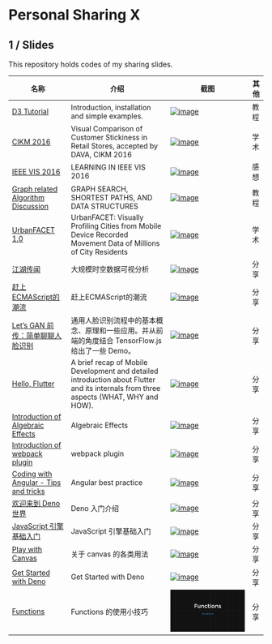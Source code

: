 # Personal Sharing X

## 1 / Slides

This repository holds codes of my sharing slides.

|名称|介绍|截图|其他|
|---|---|---|---|
|[D3 Tutorial](https://hijiangtao.github.io/slides/s-D3-Basic-Tutorial/)| Introduction, installation and simple examples. |[![image](https://user-images.githubusercontent.com/4990015/51119138-019b1580-184d-11e9-9a8c-23394640875b.png)](https://hijiangtao.github.io/slides/s-D3-Basic-Tutorial/)|教程|
|[CIKM 2016](https://hijiangtao.github.io/slides/s-CIKM2016/DAVA16.pdf)|Visual Comparison of Customer Stickiness in Retail Stores, accepted by DAVA, CIKM 2016 |[![image](https://user-images.githubusercontent.com/4990015/51119123-f3e59000-184c-11e9-852a-a63126d42f3c.png)](https://hijiangtao.github.io/slides/s-CIKM2016/DAVA16.pdf)|学术|
|[IEEE VIS 2016](https://hijiangtao.github.io/slides/s-IEEEVIS2016/)|LEARNING IN IEEE VIS 2016 |[![image](https://user-images.githubusercontent.com/4990015/51119088-dca6a280-184c-11e9-9176-7d4a47d93e9e.png)](https://hijiangtao.github.io/slides/s-IEEEVIS2016/)|感想|
|[Graph related Algorithm Discussion](https://hijiangtao.github.io/slides/s-Graph-Search-Related/)|GRAPH SEARCH, SHORTEST PATHS, AND DATA STRUCTURES |[![image](https://user-images.githubusercontent.com/4990015/51119067-d0bae080-184c-11e9-819a-fd0c6166be48.png)](https://hijiangtao.github.io/slides/s-Graph-Search-Related/)|教程|
|[UrbanFACET 1.0](https://hijiangtao.github.io/slides/s-UrbanFACET/UrbanFACET_1.0_for_VIS17.pdf)|UrbanFACET: Visually Profiling Cities from Mobile Device Recorded Movement Data of Millions of City Residents|[![image](https://user-images.githubusercontent.com/4990015/51189245-9ae42d80-191a-11e9-8a94-3aa50e757f78.png)](https://hijiangtao.github.io/slides/s-urbanFACET/UrbanFACET_1.0_for_VIS17.pdf)|学术|
|[江湖传闻](https://hijiangtao.github.io/slides/s-Fliggy/0708.html)|大规模时空数据可视分析 |[![image](https://user-images.githubusercontent.com/4990015/51119034-bda81080-184c-11e9-9630-07f331fb17ee.png)](https://hijiangtao.github.io/slides/s-Fliggy/0708.html)|分享|
|[赶上ECMAScript的潮流](https://hijiangtao.github.io/slides/s-Fliggy/1125-5min.html)|赶上ECMAScript的潮流 |[![image](https://user-images.githubusercontent.com/4990015/51118942-89cceb00-184c-11e9-8f81-8640dd0e85ee.png)](https://hijiangtao.github.io/slides/s-Fliggy/1125-5min.html)|分享|
|[Let’s GAN 前传：简单聊聊人脸识别](https://hijiangtao.github.io/slides/s-Fliggy/1221-5min.html#/)|通用人脸识别流程中的基本概念、原理和一些应用。并从前端的角度结合 TensorFlow.js 给出了一些 Demo。 |[![image](https://user-images.githubusercontent.com/4990015/51118983-a23d0580-184c-11e9-84ba-759e33457c43.png)](https://hijiangtao.github.io/slides/s-Fliggy/1221-5min.html#/)|分享|
|[Hello, Flutter](https://hijiangtao.github.io/slides/s-Fliggy/Hello-Flutter-at-Beginning-of-2019.html#/)|A brief recap of Mobile Development and detailed introduction about Flutter and its internals from three aspects (WHAT, WHY and HOW).|[![image](https://user-images.githubusercontent.com/4990015/51296413-1945ea00-1a57-11e9-8bab-47127dec50ef.png)](https://hijiangtao.github.io/slides/s-Fliggy/Hello-Flutter-at-Beginning-of-2019.html#/)|分享|
|[Introduction of Algebraic Effects](https://hijiangtao.github.io/slides/s-Fliggy/Introduction-of-Algebraic-Effects.html#/)|Algebraic Effects|[![image](https://user-images.githubusercontent.com/4990015/65745768-5b1f4800-e12f-11e9-90ba-30a11cf70a55.png)](https://hijiangtao.github.io/slides/s-Fliggy/Introduction-of-Algebraic-Effects.html#/)|分享|
|[Introduction of webpack plugin](https://hijiangtao.github.io/slides/s-Fliggy/Introduction-of-webpack-plugin.html#/)|webpack plugin|[![image](https://user-images.githubusercontent.com/4990015/69852858-480c2e00-12c0-11ea-81d7-4ac9e7a56232.png)](https://hijiangtao.github.io/slides/s-Fliggy/Introduction-of-webpack-plugin.html#/)|分享|
|[Coding with Angular - Tips and tricks](https://hijiangtao.github.io/slides/s-YFD/Coding-with-Angular-Tips-and-Tricks.html#/)|Angular best practice|[![image](https://user-images.githubusercontent.com/4990015/79878031-8648ec00-841f-11ea-9d52-da909b4754d2.png)](https://hijiangtao.github.io/slides/s-YFD/Coding-with-Angular-Tips-and-Tricks.html#/)|分享|
|[欢迎来到 Deno 世界](https://hijiangtao.github.io/slides/s-YFD/Welcome-to-Deno-World#/)|Deno 入门介绍|[![image](https://user-images.githubusercontent.com/4990015/82802793-0b597200-9eb2-11ea-92a1-9daccc7a2350.png)](https://hijiangtao.github.io/slides/s-YFD/Welcome-to-Deno-World#/)|分享|
|[JavaScript 引擎基础入门](https://hijiangtao.github.io/slides/s-YFD/JavaScript-Engine-Fundamentals.pdf)|JavaScript 引擎基础入门|[![image](https://user-images.githubusercontent.com/4990015/83507582-53ecdd00-a4fb-11ea-848d-4f73ffe1c024.png)](https://hijiangtao.github.io/slides/s-YFD/JavaScript-Engine-Fundamentals.pdf)|分享|
|[Play with Canvas](https://hijiangtao.github.io/slides/s-YFD/Play-with-Canvas)|关于 canvas 的各类用法|[![image](https://user-images.githubusercontent.com/4990015/93768121-873ead80-fc4b-11ea-9df8-a4edaa161700.png)](https://hijiangtao.github.io/slides/s-YFD/Play-with-Canvas)|分享|
|[Get Started with Deno](https://hijiangtao.github.io/slides/s-YFD/Get-started-with-Deno.pdf)|Get Started with Deno|[![image](https://user-images.githubusercontent.com/4990015/93768254-b35a2e80-fc4b-11ea-915f-4411fb2406f6.png)](https://hijiangtao.github.io/slides/s-YFD/Get-started-with-Deno.pdf)|分享|
|[Functions](https://hijiangtao.github.io/slides/s-YFD/Functions)|Functions 的使用小技巧|[![image](./screenshots/s-YFD-Functions.png)](https://hijiangtao.github.io/slides/s-YFD/Functions)|分享|
